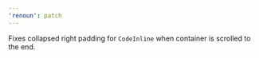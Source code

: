```yaml
---
'renoun': patch
---
```


Fixes collapsed right padding for `CodeInline` when container is scrolled to the end.
